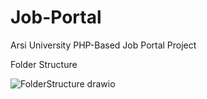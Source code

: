 # Job-Portal
Arsi University PHP-Based Job Portal Project

Folder Structure

![FolderStructure drawio](https://github.com/Yeshua20/Job-Portal/assets/111989084/4d729bc6-343a-4d44-9bfe-a200f73d7559)
